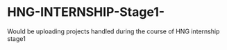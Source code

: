 # HNG-INTERNSHIP-Stage1-
Would be uploading projects handled during the course of HNG internship stage1
